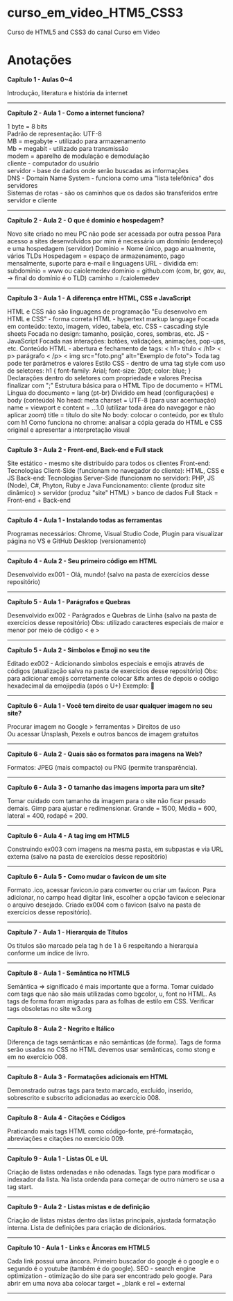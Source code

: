 # curso_em_video_HTM5_CSS3
 Curso de HTML5 and CSS3 do canal Curso em Video

<h1>Anotações</h1>

**Capítulo 1 - Aulas 0~4**
    <p>Introdução, literatura e história da internet</p>
***
**Capítulo 2 - Aula 1 - Como a internet funciona?**
    <p>1 byte = 8 bits <br>
    Padrão de representação: UTF-8 <br>
    MB = megabyte - utilizado para armazenamento <br>
    Mb = megabit - utilizado para transmissão <br>
    modem = aparelho de modulação e demodulação <br>
    cliente - computador do usuário <br>
    servidor - base de dados onde serão buscadas as informações <br>
    DNS - Domain Name System - funciona como uma "lista telefônica" dos servidores <br>
    Sistemas de rotas - são os caminhos que os dados são transferidos entre servidor e cliente </p>
***
**Capítulo 2 - Aula 2 - O que é domínio e hospedagem?**
    <p>Novo site criado no meu PC não pode ser acessada por outra pessoa
    Para acesso a sites desenvolvidos por mim é necessário um domínio (endereço) e uma hospedagem (servidor)
    Domínio = Nome único, pago anualmente, vários TLDs
    Hospedagem = espaço de armazenamento, pago mensalmente, suporte para e-mail e linguagens
    URL - dividida em:
        subdomínio = www ou caiolemedev
        domínio = github.com (com, br, gov, au, -> final do domínio é o TLD)
        caminho = /caiolemedev </p>
***
**Capítulo 3 - Aula 1 - A diferença entre HTML, CSS e JavaScript**
    <p>HTML e CSS não são linguagens de programação
    "Eu desenvolvo em HTML e CSS" - forma correta
    HTML - hypertext markup language
        Focada em conteúdo: texto, imagem, vídeo, tabela, etc.
    CSS - cascading style sheets
        Focada no design: tamanho, posição, cores, sombras, etc.
    JS - JavaScript
        Focada nas interações: botões, validações, animações, pop-ups, etc.
    Conteúdo HTML - abertura e fechamento de tags:
        < h1> título < /h1>
        < p> parágrafo < /p>
        < img src="foto.png" alt="Exemplo de foto">
        Toda tag pode ter parâmetros e valores
    Estilo CSS - dentro de uma tag style com uso de seletores:
        h1 {
            font-family: Arial;
            font-size: 20pt;
            color: blue;
        }
        Declarações dentro do seletores com propriedade e valores
        Precisa finalizar com ";"
    Estrutura básica para o HTML
        Tipo de documento = HTML
        Língua do documento = lang (pt-br)
        Dividido em head (configurações) e body (conteúdo)
        No head:
            meta charset = UTF-8 (para usar acentuação)
            name = viewport e content = ...1.0 (utilizar toda área do navegagor e não aplicar zoom)
            title = título do site
        No body:
            colocar o conteúdo, por ex título com h1
    Como funciona no chrome: analisar a cópia gerada do HTML e CSS original e apresentar a interpretação visual </p>
***
**Capítulo 3 - Aula 2 - Front-end, Back-end e Full stack**
    <p>Site estático - mesmo site distribuído para todos os clientes
    Front-end:
        Tecnologias Client-Side (funcionam no navegador do cliente): HTML, CSS e JS
    Back-end:
        Tecnologias Server-Side (funcionam no servidor): PHP, JS (Node), C#, Phyton, Ruby e Java
    Funcionamento: cliente (produz site dinâmico) > servidor (produz "site" HTML) > banco de dados
    Full Stack = Front-end + Back-end </p>
***
**Capítulo 4 - Aula 1 - Instalando todas as ferramentas**
    <p>Programas necessários: Chrome, Visual Studio Code, Plugin para visualizar página no VS e GitHub Desktop (versionamento) </p>
***
**Capítulo 4 - Aula 2 - Seu primeiro código em HTML**
    <p>Desenvolvido ex001 - Olá, mundo! (salvo na pasta de exercícios desse repositório)</p>
***
**Capítulo 5 - Aula 1 - Parágrafos e Quebras**
    <p>Desenvolvido ex002 - Parágrados e Quebras de Linha (salvo na pasta de exercícios desse repositório)
    Obs: utilizado caracteres especiais de maior e menor por meio de código &lt; e &gt; </p>
***
**Capítulo 5 - Aula 2 - Símbolos e Emoji no seu tite**
    <p>Editado ex002 - Adicionando símbolos especiais e emojis através de códigos (atualização salva na pasta de exercícios desse repositório)
    Obs: para adicionar emojis corretamente colocar &#x antes de depois o código hexadecimal da emojipedia (após o U+)
    Exemplo: &#x1F919; </p>
***
**Capítulo 6 - Aula 1 - Você tem direito de usar qualquer imagem no seu site?**
    <p>Procurar imagem no Google > ferramentas > Direitos de uso<br>
    Ou acessar Unsplash, Pexels e outros bancos de imagem gratuitos</p>
***
**Capitulo 6 - Aula 2 - Quais são os formatos para imagens na Web?**
    <p>Formatos: JPEG (mais compacto) ou PNG (permite transparência).</p>
***

**Capítulo 6 - Aula 3 - O tamanho das imagens importa para um site?**
    <p>Tomar cuidado com tamanho da imagem para o site não ficar pesado demais. Gimp para ajustar e redimensionar. Grande = 1500, Média = 600, lateral = 400, rodapé = 200.</p>
***

**Capítulo 6 - Aula 4 - A tag img em HTML5**
    <p>Construindo ex003 com imagens na mesma pasta, em subpastas e via URL externa (salvo na pasta de exercícios desse repositório)</p>
***

**Capítulo 6 - Aula 5 - Como mudar o favicon de um site**
    <p>Formato .ico, acessar favicon.io para converter ou criar um favicon. Para adicionar, no campo head digitar link, escolher a opção favicon e selecionar o arquivo desejado. Criado ex004 com o favicon (salvo na pasta de exercícios desse repositório).</p>
***

**Capítulo 7 - Aula 1 - Hierarquia de Títulos**
    <p>Os titulos são marcado pela tag h de 1 à 6 respeitando a hierarquia conforme um índice de livro. </p>
***

**Capítulo 8 - Aula 1 - Semântica no HTML5**
    <p>Semântica => significado é mais importante que a forma. Tomar cuidado com tags que não são mais utilizadas como bgcolor, u, font no HTML. As tags de forma foram migradas para as folhas de estilo em CSS. Verificar tags obsoletas no site w3.org</p>
***

**Capítulo 8 - Aula 2 - Negrito e Itálico**
    <p>Diferença de tags semânticas e não semânticas (de forma). Tags de forma serão usadas no CSS no HTML devemos usar semânticas, como stong e em no exercício 008.</p>
***

**Capítulo 8 - Aula 3 - Formatações adicionais em HTML**
    <p>Demonstrado outras tags para texto marcado, excluído, inserido, sobrescrito e subscrito adicionadas ao exercício 008.</p>
***

**Capítulo 8 - Aula 4 - Citações e Códigos**
    <p>Praticando mais tags HTML como código-fonte, pré-formatação, abreviações e citações no exercício 009.</p>
***

**Capítulo 9 - Aula 1 - Listas OL e UL**
    <p>Criação de listas ordenadas e não odenadas. Tags type para modificar o indexador da lista. Na lista ordenda para começar de outro número se usa a tag start.</p>
***

**Capítulo 9 - Aula 2 - Listas mistas e de definição**
    <p>Criação de listas mistas dentro das listas principais, ajustada formatação interna. Lista de definições para criação de dicionários.</p>
***

**Capítulo 10 - Aula 1 - Links e Âncoras em HTML5**
    <p>Cada link possui uma âncora. Primeiro buscador do google é o google e o segundo é o youtube (também é do google). SEO - search engine optimization - otimização do site para ser encontrado pelo google. Para abrir em uma nova aba colocar target = _blank e rel = external</p>
***
